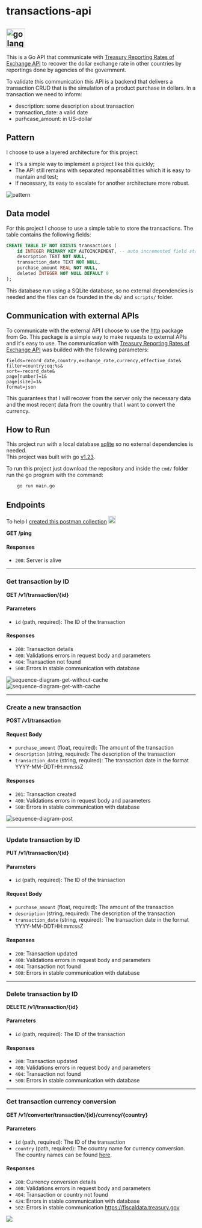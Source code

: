 # transactions-api 
<img src="docs/assets/Go-Logo_Blue.png" alt="golang blue logo" style=" width: 50px;"><br/> 
----

This is a Go API that communicate with [Treasury Reporting Rates of Exchange API](https://fiscaldata.treasury.gov/datasets/treasury-reporting-rates-exchange/treasury-reporting-rates-of-exchange) to recover the dollar exchange rate in other countries by reportings done by agencies of the government.

To validate this communication this API is a backend that delivers a transaction CRUD that is the simulation of a product purchase in dollars. In a transaction we need to inform: 
- description: some description about transaction
- transaction_date: a valid date
- purhcase_amount: in US-dollar

## Pattern

I choose to use a layered architecture for this project:
- It's a simple way to implement a project like this quickly;
- The API still remains with separated reponsabilitities which it is easy to mantain and test;
- If necessary, its easy to escalate for another architecture more robust.

![pattern](docs/assets/image-1.png)

## Data model

For this project I choose to use a simple table to store the transactions. The table contains the following fields:
```sql
CREATE TABLE IF NOT EXISTS transactions (
    id INTEGER PRIMARY KEY AUTOINCREMENT, -- auto incremented field starting from 1
    description TEXT NOT NULL,
    transaction_date TEXT NOT NULL,
    purchase_amount REAL NOT NULL,
    deleted INTEGER NOT NULL DEFAULT 0
);
```
This database run using a SQLite database, so no external dependencies is needed and the files can de founded in the `db/` and `scripts/` folder.

## Communication with external APIs

To communicate with the external API I choose to use the [http](https://pkg.go.dev/net/http) package from Go. This package is a simple way to make requests to external APIs and it's easy to use.
The communication with [Treasury Reporting Rates of Exchange API](https://fiscaldata.treasury.gov/datasets/treasury-reporting-rates-exchange/treasury-reporting-rates-of-exchange) was builded with the following parameters:

```
fields=record_date,country,exchange_rate,currency,effective_date&
filter=country:eq:%s&
sort=-record_date&
page[number]=1&
page[size]=1&
format=json
```
This guarantees that I will recover from the server only the necessary data and the most recent data from the country that I want to convert the currency.

## How to Run

This project run with a local database [sqlite](https://www.sqlite.org/) so no external dependencies is needed. <br/>
This project was built with go [v1.23](https://go.dev/dl/).<br>

To run this project just download the repository and inside the `cmd/` folder run the go program with the command: 
```sh
    go run main.go
```

## Endpoints

To help I [created this postman collection](docs/assets/transaction-api.postman_collection) <img src="docs/assets/postman.png" alt="golang blue logo" style=" width: 20px;"><br/> 

**GET /ping**

#### Responses
- `200`: Server is alive
----
### Get transaction by ID

**GET /v1/transaction/{id}**

#### Parameters
- `id` (path, required): The ID of the transaction

#### Responses
- `200`: Transaction details
- `400`: Validations errors in request body and parameters
- `404`: Transaction not found
- `500`: Errors in stable communication with database
  
<img src="docs/assets/sequence-get-without-cache.png" alt="sequence-diagram-get-without-cache"><br/>
<img src="docs/assets/sequence-get-cache.png" alt="sequence-diagram-get-with-cache"><br/>

----
### Create a new transaction

**POST /v1/transaction**

#### Request Body
- `purchase_amount` (float, required): The amount of the transaction
- `description` (string, required): The description of the transaction
- `transaction_date` (string, required): The transaction date in the format YYYY-MM-DDTHH:mm:ssZ

#### Responses
- `201`: Transaction created
- `400`: Validations errors in request body and parameters
- `500`: Errors in stable communication with database

<img src="docs/assets/sequence-post.png" alt="sequence-diagram-post"><br/>

----
### Update transaction by ID

**PUT /v1/transaction/{id}**

#### Parameters
- `id` (path, required): The ID of the transaction

#### Request Body
- `purchase_amount` (float, required): The amount of the transaction
- `description` (string, required): The description of the transaction
- `transaction_date` (string, required): The transaction date in the format YYYY-MM-DDTHH:mm:ssZ
  
#### Responses
- `200`: Transaction updated
- `400`: Validations errors in request body and parameters
- `404`: Transaction not found
- `500`: Errors in stable communication with database
----
### Delete transaction by ID

**DELETE /v1/transaction/{id}**

#### Parameters
- `id` (path, required): The ID of the transaction

#### Responses
- `200`: Transaction updated
- `400`: Validations errors in request body and parameters
- `404`: Transaction not found
- `500`: Errors in stable communication with database
----
### Get transaction currency conversion

**GET /v1/converter/transaction/{id}/currency/{country}**

#### Parameters
- `id` (path, required): The ID of the transaction
- `country` (path, required): The country name for currency conversion. The country names can be found [here](https://fiscaldata.treasury.gov/datasets/treasury-reporting-rates-exchange/treasury-reporting-rates-of-exchange).

#### Responses
- `200`: Currency conversion details
- `400`: Validations errors in request body and parameters
- `404`: Transaction or country not found
- `424`: Errors in stable communication with database
- `502`: Errors in stable communication https://fiscaldata.treasury.gov

<img src="docs/assets/sequence-currency.png"><br/>
